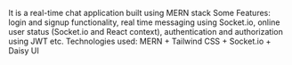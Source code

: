 It is a real-time chat application built using MERN stack
Some Features: login and signup functionality, real time messaging using Socket.io, online user status (Socket.io and React context), authentication and authorization using JWT etc.
Technologies used: MERN + Tailwind CSS + Socket.io + Daisy UI
